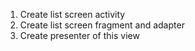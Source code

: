 1. Create list screen activity
2. Create list screen fragment and adapter
3. Create presenter of this view

